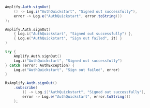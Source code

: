 <amplify-block-switcher>
<amplify-block name="Java">

```java
Amplify.Auth.signOut(
    () -> Log.i("AuthQuickstart", "Signed out successfully"),
    error -> Log.e("AuthQuickstart", error.toString())
);
```

</amplify-block>
<amplify-block name="Kotlin - Callbacks">

```kotlin
Amplify.Auth.signOut(
    { Log.i("AuthQuickstart", "Signed out successfully") },
    { Log.e("AuthQuickstart", "Sign out failed", it) }
)
```

</amplify-block>
<amplify-block name="Kotlin - Coroutines (Beta)">

```kotlin
try {
    Amplify.Auth.signOut()
    Log.i("AuthQuickstart", "Signed out successfully")
} catch (error: AuthException) {
    Log.e("AuthQuickstart", "Sign out failed", error)
}
```

</amplify-block>
<amplify-block name="RxJava">

```java
RxAmplify.Auth.signOut()
    .subscribe(
        () -> Log.i("AuthQuickstart", "Signed out successfully"),
        error -> Log.e("AuthQuickstart", error.toString())
    );
```

</amplify-block>
</amplify-block-switcher>
